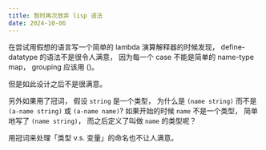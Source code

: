 ```yaml
---
title: 暂时再次放弃 lisp 语法
date: 2024-10-06
---
```


在尝试用假想的语言写一个简单的 lambda 演算解释器的时候发现，
define-datatype 的语法不是很令人满意，
因为每一个 case 不能是简单的 name-type map，
grouping 应该用 ()。

但是如此设计之后不是很满意。

另外如果用了冠词，
假设 `string` 是一个类型，
为什么是 `(name string)`
而不是 `(a-name string)` 或 `(a-name name)`?
如果开始的时候 `name` 不是一个类型，
简单地写了 `(name string)`，
而之后定义了叫做 `name` 的类型呢？

用冠词来处理「类型 v.s. 变量」的命名也不让人满意。
